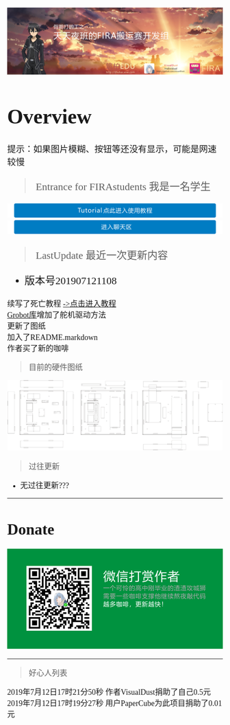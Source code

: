 ![TopBar](TopBar.png)  
<font face="等线" size=5>  

# Overview

`提示：如果图片模糊、按钮等还没有显示，可能是网速较慢`

> Entrance for FIRAstudents 我是一名学生
> 
[![entrance](TutorialButton.png)](https://github.com/visualDust/FIRAHandling/blob/master/Documents/LibDoc.markdown)
[![entrance](ChatGroup.png)](https://github.com/visualDust/FIRAHandling/issues/4)
 
> LastUpdate 最近一次更新内容

* 版本号201907121108

<font face="等线" size =4>

续写了死亡教程  [->点击进入教程](https://github.com/visualDust/FIRAHandling/blob/master/Documents/LibDoc.markdown "点击进入教程")  
[Grobot库](https://github.com/visualDust/FIRAHandling/blob/master/Libiaries/Grobot.h "Grobot.h")增加了舵机驱动方法  
更新了图纸  
加入了README.markdown  
作者买了新的咖啡

> 目前的硬件图纸

![Robot](Robot.png)  

> 过往更新

* 无过往更新???

---

# Donate

[![Donate](Donate.png)]()

---

> 好心人列表

2019年7月12日17时21分50秒 作者VisualDust捐助了自己0.5元  
2019年7月12日17时19分27秒 用户PaperCube为此项目捐助了0.01元



